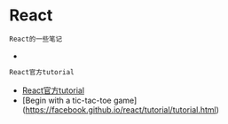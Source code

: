 # React

```JavaScript
React的一些笔记
```
* []()

```JavaScript
React官方tutorial
```
* [React官方tutorial](https://facebook.github.io/react/docs/hello-world.html)
* [Begin with a tic-tac-toe game] (https://facebook.github.io/react/tutorial/tutorial.html)